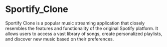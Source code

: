# Sportify_Clone
Sportify Clone is a popular music streaming application that closely resembles the features and functionality of the original Spotify platform. It allows users to access a vast library of songs, create personalized playlists, and discover new music based on their preferences. 
